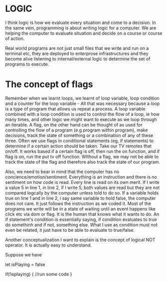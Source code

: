 # LOGIC
I think logic is how we evaluate every situation and come to a decision. In the same vein, programming is about writing logic for a computer. We are helping the computer to evaluate situation and decide on a course or course of action.

Real world programs are not just small files that we write and run on a terminal etc, they are deployed to enterprose infrastructures and they become alive listening to internal/external logic to determine the set of programs to execute. 

# The concept of flags
Remember when we learnt loops, we learnt of loop variable, loop condition and a counter for the loop variable - All that was necessary because a loop is a type of program that allows us repeat a process. A loop variable combined with a loop condition is used to control the flow of a loop, ie how many times, and other logic we might want to execute as we loop through an iterable. A flag, on the other hand can be thought of as used for controlling the flow of a program (e.g program within program), make decisions, track the state of something or a combination of any of these three. Often we use flags in conditional statements (eg, if statements) to determine if a certain action should be taken. Take our TV remotes that on/off. It works based if a certain flag is off, then run the on function, and if flag is on, run the put tv off function. WIthout a flag, we may not be able to track the state of the flag and therefore also track the state of our program. 

Also, we need to bear in mind that the computer has no concience/emotion/sentiment. Everything is an instruction and there is no sentiment on how code is read. Every line is read on its own merit. If I write a value 5 in line 1, in line 2, if I write 5, both values are read but they are not compared logcally by the computer unless told to do so. If a variable holds true on line 1 and in line 2, i say same variable to hold false, the computer does not care. It just follows the instruction as we coded it. Most of the programs we write will be in a state of waiting until an event happens like click etc via dom or flag. It is the human that knows what it wants to do. An if statement's condition is essentially saying, if condition evaluates to true do somethinh and if not, something else. What I use as condition must not even be related, it just have to be able to evaluate to true/false.


Another conceptualization I want to explain is the concept of logical NOT operator. It is actually easy to understand.

Suppose we have

let isPlaying = false

if(!isplaying) {
    //run some code
}